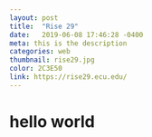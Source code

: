 ```yaml
---
layout: post
title:  "Rise 29"
date:   2019-06-08 17:46:28 -0400
meta: this is the description
categories: web
thumbnail: rise29.jpg
color: 2C3E50
link: https://rise29.ecu.edu/
---
```

# hello world
